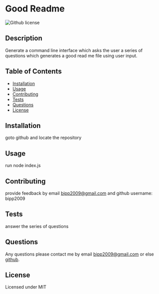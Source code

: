 # Good Readme

![Github license](https://img.shields.io/badge/license-MIT-blue.svg)

## Description

Generate a command line interface which asks the user a series of questions which generates a good read me file using user input.

## Table of Contents

* [Installation](#installation)
* [Usage](#usage)
* [Contributing](#contributing)
* [Tests](#tests)
* [Questions](#questions)
* [License](#license)

## Installation

goto github and locate the repository

## Usage

run node index.js

## Contributing

provide feedback by email bipp2009@gmail.com and github username: bipp2009

## Tests

answer the series of questions

## Questions

Any questions please contact me by email bipp2009@gmail.com or else [github](https://www.github.com/bipp2009).


## License
  
  Licensed under MIT
  


